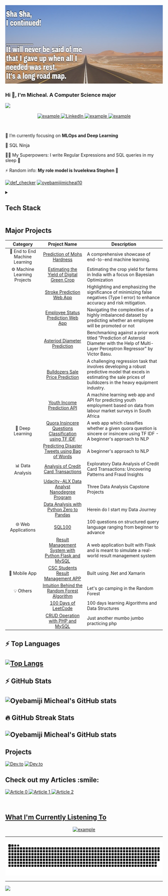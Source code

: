 <img src="https://github.com/Oyebamiji-Micheal/Oyebamiji-Micheal/blob/master/images%20and%20gifs/roadmap%20resized.jpeg" height="250" width="600">
<h3 align="left">Hi 👋, I'm Micheal. A Computer Science major </h3>

<a href="https://github.com/DenverCoder1/readme-typing-svg"><img src="https://readme-typing-svg.herokuapp.com?&font=IBM+Plex+Sans&color=abcdef&size=20&lines=Welcome+to+my+GitHub+Profile!;How+am+I+a+different+Data+Scientist?;Because+I+care+more+about+the+black+box." /></a>
</p>

<p align ="center">
  <a href="mailto:oyebamijimicheal10@gmail.com?subject=Feedback%20From%20Github&body=Hello," target="_blank">
    <img src="https://img.shields.io/badge/Gmail-D14836?style=for-the-badge&logo=gmail&logoColor=white" alt="example"/>
  </a>
   <a href="https://www.linkedin.com/in/oyebamiji-micheal/" target="_blank">
    <img alt="LinkedIn" src="https://img.shields.io/badge/LinkedIn-0077B5?style=for-the-badge&logo=linkedin&logoColor=white">
  </a>   
  </a>  
  <a href="https://twitter.com/michealojuri" target="_blank">
      <img src="https://img.shields.io/badge/Twitter-1DA1F2.svg?style=for-the-badge&logo=twitter&logoColor=white" alt="example"/>
    </a>
  <a href="https://medium.com/@oyebamijimicheal10" target="_blank">
      <img src="https://img.shields.io/badge/Medium-black.svg?style=for-the-badge&logo=Medium&logoColor=white" alt="example"/>
    </a>
  </p>

<br />

🌱 I’m currently focusing on **MLOps and Deep Learning**

👿 SQL Ninja 

🏴‍☠️ My Superpowers: I write Regular Expressions and SQL queries in my sleep 🙂

⚡ Random info: **My role model is Ivuelekwa Stephen 🤫**

<p align="left">
<a href="https://codeforces.com/profile/def_checker" target="blank"><img align="center" src="https://raw.githubusercontent.com/rahuldkjain/github-profile-readme-generator/master/src/images/icons/Social/codeforces.svg" alt="def_checker" height="30" width="40" /></a>
<a href="https://www.leetcode.com/oyebamijimicheal10" target="blank"><img align="center" src="https://raw.githubusercontent.com/rahuldkjain/github-profile-readme-generator/master/src/images/icons/Social/leet-code.svg" alt="oyebamijimicheal10" height="30" width="40" /></a>
</p>

<details>
<summary>
<h2 align="left">Tech Stack</h2>
</summary>
  
### Languages
<p align="left">
  <a href="https://www.python.org" target="_blank">
    <img alt="Python" src="https://img.shields.io/badge/Python-3776AB?style=for-the-badge&logo=python&logoColor=white">
  </a>
  
  <a href="https://www.r-project.org/" target="_blank">
    <img alt="R" src="https://img.shields.io/badge/R-276DC3?style=for-the-badge&logo=r&logoColor=white">
  </a> 
  
  <a href="https://www.mysql.com/">
	  <img alt="MySQL" src="https://img.shields.io/badge/SQL-CC2927?style=for-the-badge&logo=microsoft%20sql%20server&logoColor=white">
  </a>
  
  <a href="https://www.php.net/" target="_blank">
    <img alt="PHP" src="https://img.shields.io/badge/PHP-777BB4?style=for-the-badge&logo=php&logoColor=white">	
  </a>
  
  <a href="https://developer.mozilla.org/en-US/docs/Web/JavaScript" target="_blank">
    <img alt="JavaScript" src="https://img.shields.io/badge/JavaScript-F7DF1E?style=for-the-badge&logo=javascript&logoColor=black">
  </a>

  <a href="https://docs.microsoft.com/en-us/dotnet/csharp/" target="_blank">
    <img alt="C#" src="https://img.shields.io/badge/C%23-239120?style=for-the-badge&logo=c-sharp&logoColor=white">
  </a>
  
  <a href="https://en.wikipedia.org/wiki/C_(programming_language)" target="_blank">
    <img alt="C" src="https://img.shields.io/badge/C-00599C?style=for-the-badge&logo=c&logoColor=white">
  </a>
</p>
  
### Development Tools
<p>
  <a href="https://code.visualstudio.com/" target="_blank">
    <img src="https://img.shields.io/badge/vscode-007ACC.svg?style=for-the-badge&logo=visualstudiocode&logoColor=white" alt="vsCode"/> 
  </a>
  <a href="https://www.jetbrains.com/" target="_blank">
    <img src="https://img.shields.io/badge/PyCharm-000000.svg?&style=for-the-badge&logo=PyCharm&logoColor=white" alt="jetbrains" />
  </a>
   <a href="https://jupyter.org/" target="_blank">
    <img alt="Jupyter" src="https://img.shields.io/badge/Jupyter-F37626.svg?&style=for-the-badge&logo=Jupyter&logoColor=white">
  </a>
  <a href="https://colab.research.google.com/" target="_blank">
    <img alt="colab" src="https://img.shields.io/badge/Colab-F9AB00?style=for-the-badge&logo=googlecolab&color=525252">
  </a>
  <a href="https://git-scm.com/" target="_blank">
    <img src="https://img.shields.io/badge/git-F05032.svg?style=for-the-badge&logo=git&logoColor=white"
      alt="git"/>
  </a>
  <a href="https://en.wikipedia.org/wiki/C_(programming_language)" target="_blank">
    <img alt="C" src="https://img.shields.io/badge/C-00599C?style=for-the-badge&logo=c&logoColor=white">
  </a>
</p>

### Database Tools
<p>
  <a href="" target="_blank">
    <img alt="Markdown" src="https://img.shields.io/badge/Microsoft%20SQL%20Sever-CC2927?style=for-the-badge&logo=microsoft%20sql%20server&logoColor=white">
  </a>
  <a href="" target="_blank">
    <img alt="Markdown" src="https://img.shields.io/badge/mysql-%2300f.svg?style=for-the-badge&logo=mysql&logoColor=white">
  </a>
  <a href="" target="_blank">
    <img alt="Markdown" src="https://img.shields.io/badge/postgres-%23316192.svg?style=for-the-badge&logo=postgresql&logoColor=white">
  <a href="" target="_blank">
      <img alt="Oracle" src="https://img.shields.io/badge/Oracle-777BB4?style=for-the-badge&logo=oracle&logoColor=black&color=darkred">
  </a>
  </a>
    <a href="" target="_blank">
    <img alt="Markdown" src="https://img.shields.io/badge/sqlite-%2307405e.svg?style=for-the-badge&logo=sqlite&logoColor=white">
  </a>

</p>

### Data Manipulation Tools
<p>  
    <a href="https://numpy.org/" target="_blank">
        <img alt="Numpy" src="https://img.shields.io/badge/Numpy-777BB4?style=for-the-badge&logo=numpy&logoColor=white">
    </a>

   <a href="https://pandas.pydata.org/" target="_blank">
       <img alt="Pandas" src="https://img.shields.io/badge/Pandas-2C2D72?style=for-the-badge&logo=pandas&logoColor=white">
   </a>

   <a href="https://plotly.com/" target="_blank">
       <img alt="Plotly" src="https://img.shields.io/badge/Plotly-239120?style=for-the-badge&logo=plotly&logoColor=white">
   </a>
    
  <a href="https://spark.apache.org/" target="_blank">
    <img alt="Apache Spark" src="https://img.shields.io/badge/Apache%20Spark-E25A1C?style=for-the-badge&logo=apache&logoColor=white">
  </a>
  
  <a href="https://scipy.org/" target="_blank">
    <img alt="SciPy" src="https://img.shields.io/badge/SciPy-%230C55A5.svg?style=for-the-badge&logo=scipy&logoColor=white">
  </a>
 </p>
  

### Machine Learning Tools
<p align="left">
   <a href="https://scikit-learn.org/" target="_blank">
    <img alt="Scikit-Learn" src="https://img.shields.io/badge/scikit-learn-F7931E?style=for-the-badge&logo=scikit-learn&logoColor=white">
   </a>

   <a href="https://pytorch.org/" target="_blank">
    <img alt="PyTorch" src="https://img.shields.io/badge/PyTorch-red?style=for-the-badge&logo=PyTorch&logoColor=white">
   </a>

   <a href="https://xgboost.ai/" target="_blank">
    <img alt="XGBoost" src="https://img.shields.io/badge/XGBoost-82B300?style=for-the-badge&logo=XGBoost&logoColor=white">
   </a>

   <a href="https://www.lightgbm.io/" target="_blank">
    <img alt="LightGBM" src="https://img.shields.io/badge/LightGBM-543797?style=for-the-badge&logo=LightGBM&logoColor=white">
   </a>

   <a href="https://mlflow.org/" target="_blank">
    <img alt="MLflow" src="https://img.shields.io/badge/MLflow-2E59D9?style=for-the-badge&logo=mlflow&logoColor=white">
   </a>

### Backend Tools
<p>
  <a href="" target="_blank">
    <img alt="Flask" src="https://img.shields.io/badge/flask-%23000.svg?style=for-the-badge&logo=flask&logoColor=white">
  </a>
  <a href="https://docs.djangoproject.com/en/4.1/" target="_blank">
    <img alt="Django" src="https://img.shields.io/badge/Django-777BB4?style=for-the-badge&logo=django&logoColor=black&color=darkgreen">
  </a>
  <a href="https://fastapi.tiangolo.com/" target="_blank">
    <img alt="FastAPI" src="https://img.shields.io/badge/FastAPI-005571?style=for-the-badge&logo=fastapi">
  </a>
</p>

### Cloud Platforms
<p align="left">
  <a href="https://streamlit.io/" target="_blank">
    <img alt="Streamlit" src="https://img.shields.io/badge/Streamlit-Cloud-FF4B4B?style=for-the-badge&logo=Streamlit&logoColor=white">
  </a>
  
  <a href="https://aws.amazon.com/" target="_blank">
    <img alt="Amazon AWS" src="https://img.shields.io/badge/Amazon_AWS-FF9900?style=for-the-badge&logo=amazonaws&logoColor=white">
  </a>
  
  <a href="https://railway.app/" target="_blank">
    <img alt="Railway" src="https://img.shields.io/badge/Railway-000000?style=for-the-badge&logo=railway&logoColor=white">
  </a>
</a>
  
### Automation Tools
<p align="left">  
  <a href="https://www.docker.com/" target="_blank">
    <img alt="Docker" src="https://img.shields.io/badge/Docker-2496ED?style=for-the-badge&logo=docker&logoColor=white">
  </a>
  
  <a href="https://jenkins.io/" target="_blank">
    <img alt="Jenkins" src="https://img.shields.io/badge/Jenkins-D24939?style=for-the-badge&logo=jenkins&logoColor=white">
  </a>
  
  <a href="https://github.com/features/actions" target="_blank">
    <img alt="GitHub Actions" src="https://img.shields.io/badge/GitHub%20Actions-2088FF?style=for-the-badge&logo=githubactions&logoColor=white">
  </a>
  
  <a href="https://www.terraform.io/" target="_blank">
    <img alt="Terraform" src="https://img.shields.io/badge/Terraform-623CE4?style=for-the-badge&logo=terraform&logoColor=white">
  </a>
</p>
</details>

<h2>Major Projects</h2>

| Category           | Project Name                          | Description                                           |
|:-------------------:|:-------------------------------------:|-----------------------------------------------------|
| :rocket: End to End Machine Learning | [Prediction of Mohs Hardness](https://github.com/Oyebamiji-Micheal/Prediction-of-Mohs-Hardness) | A comprehensive showcase of end-to-end machine learning.
| :gear: Machine Learning Projects | [Estimating the Yield of Digital Green Crop](https://github.com/Oyebamiji-Micheal/Estimating-the-Yield-of-Digital-Green-Crop) | Estimating the crop yield for farms in India with a focus on Bayesian Optimization
| | [Stroke Prediction Web App](https://github.com/Oyebamiji-Micheal/Stroke-Prediction-Web-App) | Highlighting and emphasizing the significance of minimizing false negatives (Type I error) to enhance accuracy and risk mitigation. | 
| | [Employee Status Prediction Web App](https://github.com/Oyebamiji-Micheal/Employee-Status-Prediction-Web-App) | Navigating the complexities of a highly imbalanced dataset by predicting whether an employee will be promoted or not
| | [Asteriod Diameter Prediction](https://github.com/Oyebamiji-Micheal/Asteriod-Diameter-Prediction) | Benchmarking against a prior work titled "Prediction of Asteroid Diameter with the Help of Multi-Layer Perceptron Regressor" by Victor Basu.
| | [Bulldozers Sale Price Prediction](https://github.com/Oyebamiji-Micheal/Bulldozers-Sale-Price-Prediction) | A challenging regression task that involves developing a robust predictive model that excels in estimating the sale prices of bulldozers in the heavy equipment industry.
| | [Youth Income Prediction API](https://github.com/Oyebamiji-Micheal/Youth-Income-Prediction-Challenge-API) | A machine learning web app and API for predicting youth employment based on data from labour market surveys in South Africa |
| :brain: Deep Learning | [Quora Insincere Questions Classification using TF IDF](https://github.com/Oyebamiji-Micheal/Quora-Insincere-Questions-Classification-using-TF-IDF) | A web app which classifies whether a given quora question is sincere or insincere using TF IDF - A beginner's approach to NLP
| | [Predicting Disaster Tweets using Bag of Words](https://github.com/Oyebamiji-Micheal/Predicting-Disaster-Tweets-using-Bag-of-Words) | A beginner's approach to NLP 
| :bar_chart: Data Analysis | [Analysis of Credit Card Transactions](https://github.com/Oyebamiji-Micheal/Analysis-of-Credit-Card-Transactions) | Exploratory Data Analysis of Credit Card Transactions: Uncovering Patterns and Fraud Insights
| | [Udacity-ALX Data Analyst Nanodegree Program](ALX-data-analyst-nanodegree-program) | Three Data Analysis Capstone Projects
| | [Data Analysis with Python Zero to Pandas](https://github.com/Oyebamiji-Micheal/Data-Analysis-with-Python-Zero-to-Pandas) | Herein do I start my Data Journey
| :globe_with_meridians: Web Applications | [SQL100](https://github.com/Oyebamiji-Micheal/Sql100) | 100 questions on structured query language ranging from beginner to advance
| | [Result Management System with Python Flask and MySQL](https://github.com/Oyebamiji-Micheal/Result-Management-System-with-Python-Flask-and-MySQL) | A web application built with Flask and is meant to simulate a real-world result management system
| :iphone: Mobile App | [CSC Students Result Management APP](https://github.com/Oyebamiji-Micheal/CSC235-Project) | Built using .Net and Xamarin
| :bulb: Others | [Intuition Behind the Random Forest Algorithm](Comprehensive-Exploration-of-the-Random-Forest-Regressor-Algorithm) | Let's go camping in the Random Forest
| | [100 Days of LeetCode](https://github.com/Oyebamiji-Micheal/100-Days-of-LeetCode) | 100 days learning Algorithms and Data Structures 
| | [CRUD Operation with PHP and MySQL](https://github.com/Oyebamiji-Micheal/CRUD-operation-with-PHP-and-MySQL) | Just another mumbo jumbo practicing php

<h2>⚡ Top Languages</h2>

## [![Top Langs](https://github-readme-stats.vercel.app/api/top-langs/?username=oyebamiji-micheal&layout=compact&theme=github_dark)](https://github.com/anuraghazra/github-readme-stats) 


<h2>⚡ GitHub Stats</h2>

## ![Oyebamiji Micheal's GitHub stats](https://github-readme-stats.vercel.app/api?username=oyebamiji-micheal&show_icons=true&theme=github_dark)

<h2>🔥 GitHub Streak Stats</h2>

## ![Oyebamiji Micheal's GitHub stats](https://github-readme-streak-stats.herokuapp.com/?user=oyebamiji-micheal&show_icons=true&theme=algolia)
</details>

<h2 align="left">Projects</h2>   

[![Dev.to](https://github-readme-stats.vercel.app/api/pin/?username=oyebamiji-micheal&repo=Result-Management-System-with-Python-Flask-and-MySQL&theme=dark)](https://github.com/Oyebamiji-Micheal/Result-Management-System-with-Python-Flask-and-MySQL)
[![Dev.to](https://github-readme-stats.vercel.app/api/pin/?username=oyebamiji-micheal&repo=Employee-Status-Prediction-Web-App&theme=dark)](https://github.com/Oyebamiji-Micheal/Employee-Status-Prediction-Web-App)

<h2>Check out my Articles :smile:</h2>
<p>
    <a target="_blank" href="https://github-readme-medium-recent-article.vercel.app/medium/@oyebamijimicheal10/0"><img src="https://github-readme-medium-recent-article.vercel.app/medium/@oyebamijimicheal10/0" alt="Article 0">
      <a target="_blank" href="https://github-readme-medium-recent-article.vercel.app/medium/@oyebamijimicheal10/1"><img src="https://github-readme-medium-recent-article.vercel.app/medium/@oyebamijimicheal10/1" alt="Article 1">
         <a target="_blank" href="https://github-readme-medium-recent-article.vercel.app/medium/@oyebamijimicheal10/2"><img src="https://github-readme-medium-recent-article.vercel.app/medium/@oyebamijimicheal10/2" alt="Article 2">
</p>

<br />

## What I'm Currently Listening To

<p align="center">
  <img src="https://spotify-github-profile.vercel.app/api/view?uid=thiei724elvwcervp1qpymi9m&cover_image=true&theme=default&bar_color=18cd1b&bar_color_cover=false" 
      alt="example"> 
</p>


----

<p align="center">
  <img  src="https://raw.githubusercontent.com/Elanza-48/Elanza-48/main/resources/img/github-contribution-grid-snake.svg"
    alt="example" />
</p>

------
![](https://hit.yhype.me/github/profile?user_id=101701760)

